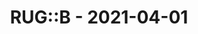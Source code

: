 ---
layout: post
title: RUG::B - 2021-04-01
datetime: '2021-04-01T19:00:00+02:00'
name: RUG::B
external_url: https://www.rug-b.de/#eventsevents/ruby-usergroup-berlin-april-2021-651
online_event: true
year_month: 2021-04
---